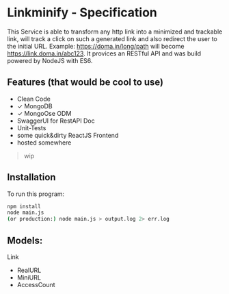 # Linkminify - Specification

This Service is able to transform any http link into a minimized and trackable link, will track a click on such a generated link and also redirect the user to the initial URL. Example: https://doma.in/long/path will become https://link.doma.in/abc123. It provices an RESTful API and was build powered by NodeJS with ES6.

## Features (that would be cool to use)

- Clean Code
- ✓ MongoDB
- ✓ MongoOse ODM
- SwaggerUI for RestAPI Doc
- Unit-Tests
- some quick&dirty ReactJS Frontend
- hosted somewhere
> wip


## Installation

To run this program:
```Bash
npm install	
node main.js
(or production:) node main.js > output.log 2> err.log
```

## Models:

Link
- RealURL
- MiniURL
- AccessCount
